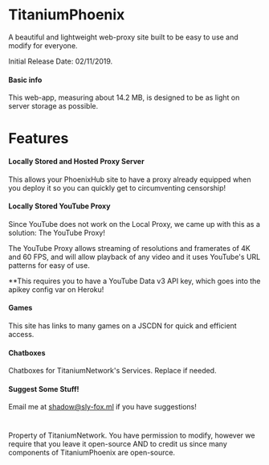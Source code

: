 # TitaniumPhoenix

A beautiful and lightweight web-proxy site built to be easy to use and modify for everyone.

Initial Release Date: 02/11/2019.
#### Basic info

This web-app, measuring about 14.2 MB, is designed to be as light on server storage as possible.

# Features

#### Locally Stored and Hosted Proxy Server

This allows your PhoenixHub site to have a proxy already equipped when you deploy it so you can quickly get to circumventing censorship!

#### Locally Stored YouTube Proxy

Since YouTube does not work on the Local Proxy, we came up with this as a solution: The YouTube Proxy!

The YouTube Proxy allows streaming of resolutions and framerates of 4K and 60 FPS, and will allow playback of any video and it uses YouTube's URL patterns for easy of use.

**This requires you to have a YouTube Data v3 API key, which goes into the apikey config var on Heroku!

#### Games

This site has links to many games on a JSCDN for quick and efficient access.

#### Chatboxes

Chatboxes for TitaniumNetwork's Services. Replace if needed.

#### Suggest Some Stuff!

Email me at shadow@sly-fox.ml if you have suggestions!

#
Property of TitaniumNetwork. You have permission to modify, however we require that you leave it open-source AND to credit us since many components of TitaniumPhoenix are open-source.
